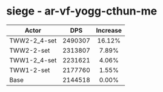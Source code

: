 # siege - ar-vf-yogg-cthun-me
| Actor | DPS | Increase |
|---|:---:|:---:|
|TWW2-2_4-set|2490307|16.12%|
|TWW2-2-set|2313807|7.89%|
|TWW1-2_4-set|2231621|4.06%|
|TWW1-2-set|2177760|1.55%|
|Base|2144518|0.00%|
